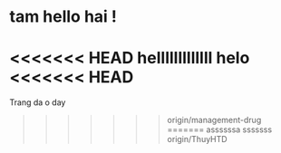 # tam hello hai !
<<<<<<< HEAD
helllllllllllll
helo
<<<<<<< HEAD
=======
Trang da o day

>>>>>>> origin/management-drug
=======
assssssa
sssssss
>>>>>>> origin/ThuyHTD
